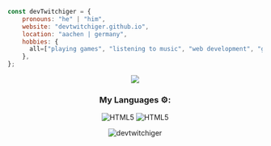 ```javascript
const devTwitchiger = {
    pronouns: "he" | "him",
    website: "devtwitchiger.github.io",
    location: "aachen | germany",
    hobbies: {
      all=["playing games", "listening to music", "web development", "going out with friends"]
    },
};
```
<p align="center"> <img src="https://github.com/devTwitchiger/devTwitchiger/blob/main/source.gif" /> </p>
<h3 align="center">My Languages ⚙️:</h3>
<p align="center">
  <img alt="HTML5" src="https://img.shields.io/badge/-HTML5-ffb400?style=flat-square&logo=html5&logoColor=white" />
  <img alt="HTML5" src="https://img.shields.io/badge/-CCS3-ffb400?style=flat-square&logo=css3&logoColor=white" />
</p>
<p align="center" height='130px'> <img src="https://github-readme-stats.vercel.app/api/top-langs/?username=devtwitchiger&layout=compact&show_icons=true&theme=github_dark&hide_title=true" alt="devtwitchiger"/> </p>
